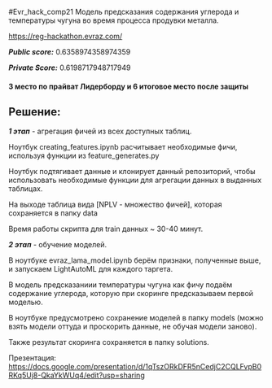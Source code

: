 #Evr_hack_comp21
Модель предсказания содержания углерода и температуры чугуна во время процесса продувки металла.

https://reg-hackathon.evraz.com/

***Public score:*** 0.6358974358974359

***Private Score:*** 0.6198717948717949

#### 3 место по прайват Лидерборду и 6 итоговое место после защиты

## Решение:

***1 этап*** - агрегация фичей из всех доступных таблиц. 

Ноутбук creating_features.ipynb расчитывает необходимые фичи, используя функции из feature_generates.py

Ноутбук подтягивает данные и клонирует данный репозиторий, чтобы использовать необходимые функции для агрегации данных в выданных таблицах.

На выходе таблица вида [NPLV - множество фичей], которая сохраняется в папку data

Время работы скрипта для train данных ~ 30-40 минут.

***2 этап*** - обучение моделей.

В ноутбуке evraz_lama_model.ipynb берём признаки, полученные выше, и запускаем LightAutoML для каждого таргета.

В модель предсказаниии температуры чугуна как фичу подаём содержание углерода, которую при скоринге предсказываем первой моделью.

В ноутбуке предусмотрено сохранение моделей в папку models (можно взять модели оттуда и проскорить данные, не обучая модели заново).

Также результат скоринга сохраняется в папку solutions.

Презентация: https://docs.google.com/presentation/d/1qTszORkDFR5nCedjC2CQLFvpB0RKq5Uj8-QkaYkWUq4/edit?usp=sharing
